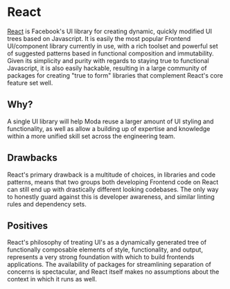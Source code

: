 # React

[React](https://reactjs.org/) is Facebook's UI library for creating dynamic, quickly modified UI trees based on
Javascript. It is easily the most popular Frontend UI/component library currently in use, with a rich toolset and
powerful set of suggested patterns based in functional composition and immutability. Given its simplicity and purity
with regards to staying true to functional Javascript, it is also easily hackable, resulting in a large community
of packages for creating "true to form" libraries that complement React's core feature set well.

## Why?

A single UI library will help Moda reuse a larger amount of UI styling and functionality, as well as allow
a building up of expertise and knowledge within a more unified skill set across the engineering team.

## Drawbacks

React's primary drawback is a multitude of choices, in libraries and code patterns, means that two groups
both developing Frontend code on React can still end up with drastically different looking codebases.
The only way to honestly guard against this is developer awareness, and similar linting rules and dependency sets.

## Positives

React's philosophy of treating UI's as a dynamically generated tree of functionally composable elements
of style, functionality, and output, represents a very strong foundation with which to build frontends
applications. The availability of packages for streamlining separation of concerns is spectacular, and
React itself makes no assumptions about the context in which it runs as well.
